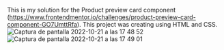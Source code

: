 This is my solution for the Product preview card component (https://www.frontendmentor.io/challenges/product-preview-card-component-GO7UmttRfa). 
This project was creating using HTML and CSS. 
![Captura de pantalla 2022-10-21 a las 17 48 52](https://user-images.githubusercontent.com/112894363/197305938-297bbf26-48de-4ec8-9a07-9755a50ecea5.png)
![Captura de pantalla 2022-10-21 a las 17 49 01](https://user-images.githubusercontent.com/112894363/197305952-a1fe022e-a362-451b-9e85-55b1d8fa88ef.png)

